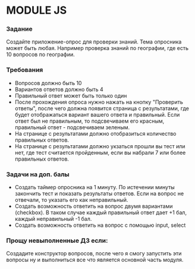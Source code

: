 # MODULE JS

### Задание
Создайте приложение-опрос для проверки знаний. 
Тема опросника может быть любая.
Например проверка знаний по географии,
где есть 10 вопросов по географии.

### Требования
* Вопросов должно быть 10
* Вариантов ответов должно быть 4
* Правильный ответ может быть только один
* После прохождения опроса нужно нажать на кнопку "Проверить ответы",
после чего должна появится страница с результатами, где будет отображаться
вариант вашего ответа и правильный.
Если ответ был не правильным, то подсвечиваем его красным, 
правильный ответ - подсвечиваем зеленым.
* На странице с результатами должно отобразиться количество 
правильных ответов.
* На странице с результатами должно укзаться прошли вы тест или нет, 
где тест считается пройденным, если вы набрали 7 или более правильных
ответов.


### Задачи на доп. балы
* Создать таймер опросника на 1 минуту. По истечении минуты
закончить тест и показать результаты ответов. Если на вопрос не отвечали,
то указать его как неправильный.
* Создать возможность ответить на вопрос двумя вариантами (checkbox).
В таком случае каждый правильный ответ дает +1 бал, каждый неправильный 
-1 бал.
* Создать возможность ответить на вопрос с помощью input, select

### Прощу невыполненные ДЗ если:

Создадите конструктор вопросов, после чего я смогу запустить эти вопросы ну 
и выполниться все что является основной часть модуля.
